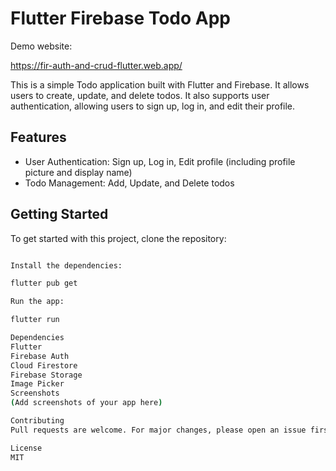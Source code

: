 # Flutter Firebase Todo App

Demo website: 

https://fir-auth-and-crud-flutter.web.app/

This is a simple Todo application built with Flutter and Firebase. It allows users to create, update, and delete todos. It also supports user authentication, allowing users to sign up, log in, and edit their profile.

## Features

- User Authentication: Sign up, Log in, Edit profile (including profile picture and display name)
- Todo Management: Add, Update, and Delete todos

## Getting Started

To get started with this project, clone the repository:

```bash

Install the dependencies:

flutter pub get

Run the app:

flutter run

Dependencies
Flutter
Firebase Auth
Cloud Firestore
Firebase Storage
Image Picker
Screenshots
(Add screenshots of your app here)

Contributing
Pull requests are welcome. For major changes, please open an issue first to discuss what you would like to change.

License
MIT
